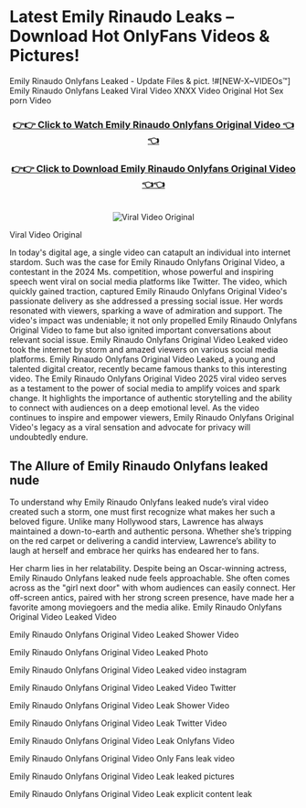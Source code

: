 # Latest Emily Rinaudo Leaks – Download Hot OnlyFans Videos & Pictures!

Emily Rinaudo Onlyfans Leaked - Update Files & pict. !#[NEW-X~VIDEOs™] Emily Rinaudo Onlyfans Leaked Viral Video XNXX Video Original Hot Sex porn Video
<br>
<div align="center">
<h3><a href="https://links2leaks.com?utm_source=emilyrinaudo&utm_medium=gitlong" rel="nofollow">👉👉 Click to Watch Emily Rinaudo Onlyfans Original Video 👈👈</a></h3>
<h3><a href="https://links2leaks.com?utm_source=emilyrinaudo&utm_medium=gitlong" rel="nofollow">👉👉 Click to Download Emily Rinaudo Onlyfans Original Video 👈👈</a></h3>
<br>
<a href="https://links2leaks.com?utm_source=emilyrinaudo&utm_medium=gitlong" rel="nofollow"><img src="https://i.ibb.co/Gkj2r4b/banner.png" alt="Viral Video Original" style="max-width: 100%; display: inline-block;" data-target="animated-image.originalImage"></a>
</div>

Viral Video Original

In today's digital age, a single video can catapult an individual into internet stardom. Such was the case for Emily Rinaudo Onlyfans Original Video, a contestant in the 2024 Ms. competition, whose powerful and inspiring speech went viral on social media platforms like Twitter.
The video, which quickly gained traction, captured Emily Rinaudo Onlyfans Original Video's passionate delivery as she addressed a pressing social issue. Her words resonated with viewers, sparking a wave of admiration and support. The video's impact was undeniable; it not only propelled Emily Rinaudo Onlyfans Original Video to fame but also ignited important conversations about relevant social issue.
Emily Rinaudo Onlyfans Original Video Leaked video took the internet by storm and amazed viewers on various social media platforms. Emily Rinaudo Onlyfans Original Video Leaked, a young and talented digital creator, recently became famous thanks to this interesting video.
The Emily Rinaudo Onlyfans Original Video 2025 viral video serves as a testament to the power of social media to amplify voices and spark change. It highlights the importance of authentic storytelling and the ability to connect with audiences on a deep emotional level. As the video continues to inspire and empower viewers, Emily Rinaudo Onlyfans Original Video's legacy as a viral sensation and advocate for privacy will undoubtedly endure.

<h2>The Allure of Emily Rinaudo Onlyfans leaked nude</h2>


To understand why Emily Rinaudo Onlyfans leaked nude’s viral video created such a storm, one must first recognize what makes her such a beloved figure. Unlike many Hollywood stars, Lawrence has always maintained a down-to-earth and authentic persona. Whether she’s tripping on the red carpet or delivering a candid interview, Lawrence’s ability to laugh at herself and embrace her quirks has endeared her to fans.

Her charm lies in her relatability. Despite being an Oscar-winning actress, Emily Rinaudo Onlyfans leaked nude feels approachable. She often comes across as the "girl next door" with whom audiences can easily connect. Her off-screen antics, paired with her strong screen presence, have made her a favorite among moviegoers and the media alike.
Emily Rinaudo Onlyfans Original Video Leaked Video

Emily Rinaudo Onlyfans Original Video Leaked Shower Video

Emily Rinaudo Onlyfans Original Video Leaked Photo

Emily Rinaudo Onlyfans Original Video Leaked video instagram

Emily Rinaudo Onlyfans Original Video Leaked Video Twitter

Emily Rinaudo Onlyfans Original Video Leak Shower Video

Emily Rinaudo Onlyfans Original Video Leak Twitter Video

Emily Rinaudo Onlyfans Original Video Leak Onlyfans Video

Emily Rinaudo Onlyfans Original Video Only Fans leak video

Emily Rinaudo Onlyfans Original Video Leak leaked pictures

Emily Rinaudo Onlyfans Original Video Leak explicit content leak